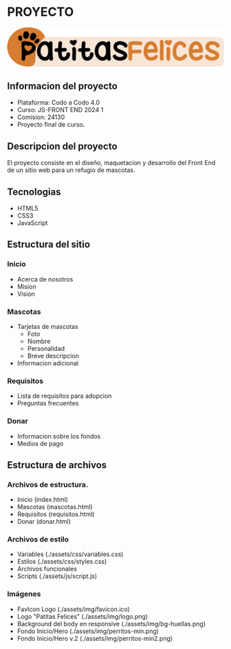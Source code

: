 # PROYECTO 
![Patitas Felices](./assets/img/logo-readme.png)

## Informacion del proyecto
- Plataforma: Codo a Codo 4.0
- Curso: JS-FRONT END 2024 1
- Comision: 24130
- Proyecto final de curso.

## Descripcion del proyecto
El proyecto consiste en el diseño, maquetacion y desarrollo del Front End de un sitio web para un refugio de mascotas.

## Tecnologias
- HTML5
- CSS3
- JavaScript

## Estructura del sitio
### Inicio
- Acerca de nosotros
- Mision
- Vision

### Mascotas
- Tarjetas de mascotas
    - Foto
    - Nombre
    - Personalidad
    - Breve descripcion
- Informacion adicional

### Requisitos
- Lista de requisitos para adopcion
- Preguntas frecuentes

### Donar
- Informacion sobre los fondos
- Medios de pago

## Estructura de archivos
### Archivos de estructura.
- Inicio (index.html)
- Mascotas (mascotas.html)
- Requisitos (requisitos.html)
- Donar (donar.html)
### Archivos de estilo
- Variables (./assets/css/variables.css)
- Estilos (./assets/css/styles.css)
- Archivos funcionales
- Scripts (./assets/js/script.js)
### Imágenes
- FavIcon Logo (./assets/img/favicon.ico)
- Logo "Patitas Felices" (./assets/img/logo.png)
- Background del body en responsive (./assets/img/bg-huellas.png)
- Fondo Inicio/Hero (./assets/img/perritos-min.png)
- Fondo Inicio/Hero v.2 (./assets/img/perritos-min2.png)